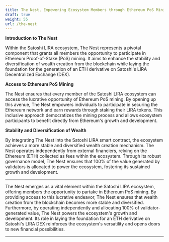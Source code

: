 ```yaml
---
title: The Nest, Empowering Ecosystem Members through Ethereum PoS Mining
draft: true
weight: 55
url: /the-nest
---
```


**Introduction to The Nest**

Within the Satoshi LIRA ecosystem, The Nest represents a pivotal
component that grants all members the opportunity to participate in
Ethereum Proof-of-Stake (PoS) mining. It aims to enhance the stability
and diversification of wealth creation from the blockchain while
laying the foundation for the generation of an ETH derivative on
Satoshi's LIRA Decentralized Exchange (DEX).

**Access to Ethereum PoS Mining**

The Nest ensures that every member of the Satoshi LIRA ecosystem can
access the lucrative opportunity of Ethereum PoS mining. By opening up
this avenue, The Nest empowers individuals to participate in securing
the Ethereum network and earn rewards through staking their LIRA
tokens. This inclusive approach democratizes the mining process and
allows ecosystem participants to benefit directly from Ethereum's
growth and development.

**Stability and Diversification of Wealth**

By integrating The Nest into the Satoshi LIRA smart contract, the
ecosystem achieves a more stable and diversified wealth creation
mechanism. The Nest operates independently from external financiers,
relying on the Ethereum (ETH) collected as fees within the ecosystem.
Through its robust governance model, The Nest ensures that 100% of the
value generated by validators is allocated to power the ecosystem,
fostering its sustained growth and development.


---

The Nest emerges as a vital element within the Satoshi LIRA ecosystem,
offering members the opportunity to partake in Ethereum PoS mining. By
providing access to this lucrative endeavor, The Nest ensures that
wealth creation from the blockchain becomes more stable and
diversified. Furthermore, by operating independently and allocating
100% of validator-generated value, The Nest powers the ecosystem's
growth and development. Its role in laying the foundation for an ETH
derivative on Satoshi's LIRA DEX reinforces the ecosystem's
versatility and opens doors to new financial possibilities.

---